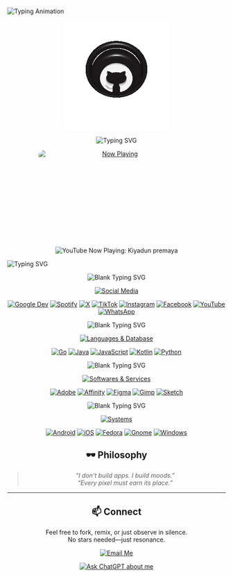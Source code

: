 <div style="margin-top: 20px;">
  <img src="https://readme-typing-svg.herokuapp.com?lines=Welcome+to+Mr.Kavinda's+World;Explore+my+projects+and+creativity&font=Fira+Code&size=24&color=00FF00&center=true" alt="Typing Animation" />
</div>


<p align="center">
  <img src="ImageToStl.com.gif" alt="Image to STL Preview">
</p>


<p align="center">
  <img src="https://readme-typing-svg.herokuapp.com?lines=♡+Welcome!+Explore+my+world+of+code!;Creativity+and+innovation!+♡&font=Fira+Code&size=24&color=28a745&center=true&width=600&duration=8000" alt="Typing SVG" />
</p>

<p align="center">
  <a href="https://youtube.com/watch?v=iBlpUYogVTw" target="_blank">
    <img src="thumbnail.png" 
         alt="Now Playing" 
         width="360" 
         height="203"
         style="display:block; margin-bottom:20px; border-radius:12px;"/>
  </a>
</p>

<p align="center">
  <img src="https://img.shields.io/badge/YouTube%20Now%20Playing-Kiyadun%20premaya-FF0000?style=for-the-badge&logo=youtube&logoColor=white" alt="YouTube Now Playing: Kiyadun premaya" />
</p>



![Typing SVG](https://readme-typing-svg.herokuapp.com?font=Fira+Code&size=36&pause=100&color=00FF00&center=true&width=800&lines=ﮩ٨ـﮩﮩ٨ـ♡ﮩ٨ـﮩﮩ٨ـ;ﮩ٨ـﮩﮩ٨ـ♡ﮩ٨ـﮩﮩ٨ـ;ﮩ٨ـﮩﮩ٨ـ♡ﮩ٨ـﮩﮩ٨ـ)


<p align="center">
  <img src="https://readme-typing-svg.herokuapp.com?lines=;&lines=;&lines=;&lines=;&lines=;&lines=;&font=Fira+Code&size=24&color=28a745&center=true&width=800&duration=8000" alt="Blank Typing SVG" />
</p>



<p align="center">
  <a href="#"><img src="https://img.shields.io/badge/Social%20Media-28a745?style=for-the-badge&logoColor=white" alt="Social Media"/></a>
</p>

<p align="center">
  <a href="https://developers.google.com/profile/u/mrkaviyaa"><img src="https://img.shields.io/badge/Google%20Dev-4285F4?style=for-the-badge&logo=google&logoColor=white" alt="Google Dev"/></a>
  <a href="https://open.spotify.com/user/22jg2nzzjqglq2mzjqznopmba?si=1oxx6irkQf-81q4RMkK6mg"><img src="https://img.shields.io/badge/Spotify-1ED760?style=for-the-badge&logo=spotify&logoColor=white" alt="Spotify"/></a>
  <a href="https://x.com/mkaviyaa"><img src="https://img.shields.io/badge/X-000000?style=for-the-badge&logo=x&logoColor=white" alt="X"/></a>
  <a href="https://www.tiktok.com/@mkaviyaa"><img src="https://img.shields.io/badge/TikTok-010101?style=for-the-badge&logo=tiktok&logoColor=white" alt="TikTok"/></a>
  <a href="https://www.instagram.com/m.r.kaviyaa/"><img src="https://img.shields.io/badge/Instagram-E4405F?style=for-the-badge&logo=instagram&logoColor=white" alt="Instagram"/></a>
  <a href="https://www.facebook.com/m.r.kaviyaa/"><img src="https://img.shields.io/badge/Facebook-0866FF?style=for-the-badge&logo=facebook&logoColor=white" alt="Facebook"/></a>
  <a href="https://youtube.com/@mr-kaviyaa"><img src="https://img.shields.io/badge/YouTube-FF0000?style=for-the-badge&logo=youtube&logoColor=white" alt="YouTube"/></a>
  <a href="https://wa.me/94705606337"><img src="https://img.shields.io/badge/WhatsApp-25D366?style=for-the-badge&logo=whatsapp&logoColor=white" alt="WhatsApp"/></a>
</p>


<p align="center">
  <img src="https://readme-typing-svg.herokuapp.com?lines=;&lines=;&lines=;&lines=;&lines=;&lines=;&font=Fira+Code&size=24&color=28a745&center=true&width=800&duration=8000" alt="Blank Typing SVG" />
</p>


<p align="center">
  <a href="#"><img src="https://img.shields.io/badge/Languages%20&%20Database-28a745?style=for-the-badge&logoColor=white" alt="Languages & Database"/></a>
</p>

<p align="center">
  <a href="https://golang.org/"><img src="https://img.shields.io/badge/go-%2308afd8.svg?style=for-the-badge&logo=go&logoColor=white" alt="Go"/></a>
  <a href="https://www.java.com/"><img src="https://img.shields.io/badge/java-%23ED8B00.svg?style=for-the-badge&logo=openjdk&logoColor=white" alt="Java"/></a>
  <a href="https://www.javascript.com/"><img src="https://img.shields.io/badge/javascript-%23f0dc55.svg?style=for-the-badge&logo=javascript&logoColor=black" alt="JavaScript"/></a>
  <a href="https://kotlinlang.org/"><img src="https://img.shields.io/badge/kotlin-%237F52FF.svg?style=for-the-badge&logo=kotlin&logoColor=white" alt="Kotlin"/></a>
  <a href="https://www.python.org/"><img src="https://img.shields.io/badge/python-3670A0?style=for-the-badge&logo=python&logoColor=ffdd54" alt="Python"/></a>
</p>


<p align="center">
  <img src="https://readme-typing-svg.herokuapp.com?lines=;&lines=;&lines=;&lines=;&lines=;&lines=;&font=Fira+Code&size=24&color=28a745&center=true&width=800&duration=8000" alt="Blank Typing SVG" />
</p>


<p align="center">
  <a href="#"><img src="https://img.shields.io/badge/Softwares%20&%20Services-28a745?style=for-the-badge&logoColor=white" alt="Softwares & Services"/></a>
</p>

<p align="center">
  <a href="https://www.adobe.com/"><img src="https://img.shields.io/badge/adobe-%23fa1408.svg?style=for-the-badge&logo=adobe&logoColor=white" alt="Adobe"/></a>
  <a href="https://affinity.serif.com/"><img src="https://img.shields.io/badge/Affinity-222324.svg?style=for-the-badge&logo=Affinity&logoColor=white" alt="Affinity"/></a>
  <a href="https://www.figma.com/"><img src="https://img.shields.io/badge/figma-%23f25425.svg?style=for-the-badge&logo=figma&logoColor=white" alt="Figma"/></a>
  <a href="https://www.gimp.org/"><img src="https://img.shields.io/badge/Gimp-605949?style=for-the-badge&logo=gimp&logoColor=FFFFFF" alt="Gimp"/></a>
  <a href="https://www.sketch.com/"><img src="https://img.shields.io/badge/Sketch-fdb008?style=for-the-badge&logo=sketch&logoColor=black" alt="Sketch"/></a>
</p>


<p align="center">
  <img src="https://readme-typing-svg.herokuapp.com?lines=;&lines=;&lines=;&lines=;&lines=;&lines=;&font=Fira+Code&size=24&color=28a745&center=true&width=800&duration=8000" alt="Blank Typing SVG" />
</p>


<p align="center">
  <a href="#"><img src="https://img.shields.io/badge/Systems-28a745?style=for-the-badge&logoColor=white" alt="Systems"/></a>
</p>

<p align="center">
  <a href="https://www.android.com/"><img src="https://img.shields.io/badge/Android-3aab58?style=for-the-badge&logo=android&logoColor=white" alt="Android"/></a>
  <a href="https://www.apple.com/ios/"><img src="https://img.shields.io/badge/iOS-000000?style=for-the-badge&logo=ios&logoColor=white" alt="iOS"/></a>
  <a href="https://getfedora.org/"><img src="https://img.shields.io/badge/Fedora-51A2DA?style=for-the-badge&logo=fedora&logoColor=white" alt="Fedora"/></a>
  <a href="https://www.gnome.org/"><img src="https://img.shields.io/badge/GNOME-080808.svg?style=for-the-badge&logo=GNOME&logoColor=white" alt="Gnome"/></a>
  <a href="https://www.microsoft.com/windows/"><img src="https://img.shields.io/badge/Windows-087cd5?style=for-the-badge&logo=windows&logoColor=white" alt="Windows"/></a>
</p>


<div align="center">

## 🕶️ Philosophy
> _“I don’t build apps. I build moods.”_  
> _“Every pixel must earn its place.”_

---

## 📫 Connect
Feel free to fork, remix, or just observe in silence.  
No stars needed—just resonance.

</div>

<div align="center">

[![Email Me](https://img.shields.io/badge/Email-Me-28a745?style=for-the-badge&logo=gmail&logoColor=white)](mailto:g.y.d.m.kavinda@gmail.com)

</div>

<p align="center">
  <a href="https://chat.openai.com/?prompt=Tell+me+about+Mr.Kavinda">
    <img src="https://img.shields.io/badge/Ask-ChatGPT-28a745?style=for-the-badge&logo=openai&logoColor=white" alt="Ask ChatGPT about me"/>
  </a>
</p>
